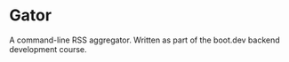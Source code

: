 # Gator

A command-line RSS aggregator. Written as part of the boot.dev backend development course.
